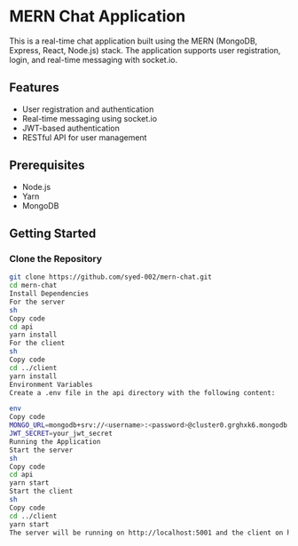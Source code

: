 # MERN Chat Application

This is a real-time chat application built using the MERN (MongoDB, Express, React, Node.js) stack. The application supports user registration, login, and real-time messaging with socket.io.

## Features

- User registration and authentication
- Real-time messaging using socket.io
- JWT-based authentication
- RESTful API for user management

## Prerequisites

- Node.js
- Yarn
- MongoDB

## Getting Started

### Clone the Repository

```sh
git clone https://github.com/syed-002/mern-chat.git
cd mern-chat
Install Dependencies
For the server
sh
Copy code
cd api
yarn install
For the client
sh
Copy code
cd ../client
yarn install
Environment Variables
Create a .env file in the api directory with the following content:

env
Copy code
MONGO_URL=mongodb+srv://<username>:<password>@cluster0.grghxk6.mongodb.net/?retryWrites=true&w=majority&appName=Cluster0
JWT_SECRET=your_jwt_secret
Running the Application
Start the server
sh
Copy code
cd api
yarn start
Start the client
sh
Copy code
cd ../client
yarn start
The server will be running on http://localhost:5001 and the client on http://localhost:3000.
